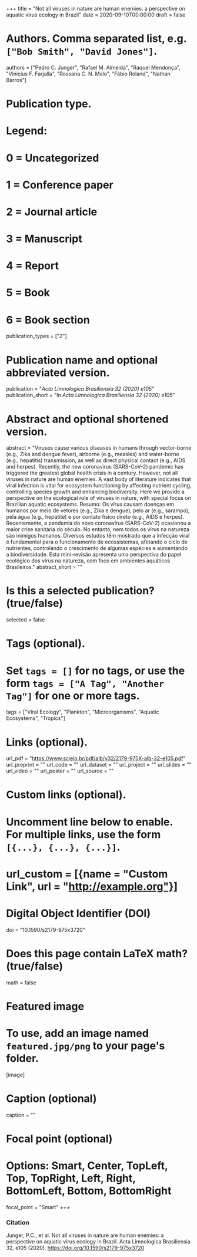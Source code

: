 +++
title = "Not all viruses in nature are human enemies: a perspective on aquatic virus ecology in Brazil"
date = 2020-09-10T00:00:00
draft = false

# Authors. Comma separated list, e.g. `["Bob Smith", "David Jones"]`.
authors = ["Pedro C. Junger", "Rafael M. Almeida", "Raquel Mendonça", "Vinicius F. Farjalla", "Rossana C. N. Melo", "Fábio Roland", "Nathan Barros"]

# Publication type.
# Legend:
# 0 = Uncategorized
# 1 = Conference paper
# 2 = Journal article
# 3 = Manuscript
# 4 = Report
# 5 = Book
# 6 = Book section
publication_types = ["2"]

# Publication name and optional abbreviated version.
publication = "*Acta Limnologica Brasiliensia 32 (2020) e105*"
publication_short = "In *Acta Limnologica Brasiliensia 32 (2020) e105*"

# Abstract and optional shortened version.
abstract = "Viruses cause various diseases in humans through vector-borne (e.g., Zika and dengue fever), airborne (e.g., measles) and water-borne (e.g., hepatitis) transmission, as well as direct physical contact (e.g., AIDS and herpes). Recently, the new coronavirus (SARS-CoV-2) pandemic has triggered the greatest global health crisis in a century. However, not all viruses in nature are human enemies. A vast body of literature indicates that viral infection is vital for ecosystem functioning by affecting nutrient cycling, controlling species growth and enhancing biodiversity. Here we provide a perspective on the ecological role of viruses in nature, with special focus on Brazilian aquatic ecosystems. Resumo: Os vírus causam doenças em humanos por meio de vetores (e.g., Zika e dengue), pelo ar (e.g., sarampo), pela água (e.g., hepatite) e por contato físico direto (e.g., AIDS e herpes). Recentemente, a pandemia do novo coronavírus (SARS-CoV-2) ocasionou a maior crise sanitária do século. No entanto, nem todos os vírus na natureza são inimigos humanos. Diversos estudos têm mostrado que a infecção viral é fundamental para o funcionamento de ecossistemas, afetando o ciclo de nutrientes, controlando o crescimento de algumas espécies e aumentando a biodiversidade. Esta mini-revisão apresenta uma perspectiva do papel ecológico dos vírus na natureza, com foco em ambientes aquáticos Brasileiros."
abstract_short = ""

# Is this a selected publication? (true/false)
selected = false

# Tags (optional).
#   Set `tags = []` for no tags, or use the form `tags = ["A Tag", "Another Tag"]` for one or more tags.
tags = ["Viral Ecology", "Plankton", "Microorganisms", "Aquatic Ecosystems", "Tropics"]

# Links (optional).
url_pdf = "https://www.scielo.br/pdf/alb/v32/2179-975X-alb-32-e105.pdf"
url_preprint = ""
url_code = ""
url_dataset = ""
url_project = ""
url_slides = ""
url_video = ""
url_poster = ""
url_source = ""

# Custom links (optional).
#   Uncomment line below to enable. For multiple links, use the form `[{...}, {...}, {...}]`.
# url_custom = [{name = "Custom Link", url = "http://example.org"}]

# Digital Object Identifier (DOI)
doi = "10.1590/s2179-975x3720"

# Does this page contain LaTeX math? (true/false)
math = false

# Featured image
# To use, add an image named `featured.jpg/png` to your page's folder. 
[image]
  # Caption (optional)
  caption = ""

  # Focal point (optional)
  # Options: Smart, Center, TopLeft, Top, TopRight, Left, Right, BottomLeft, Bottom, BottomRight
  focal_point = "Smart"
+++

### Citation

Junger, P.C., et al. Not all viruses in nature are human enemies: a perspective on aquatic virus ecology in Brazil. Acta Limnologica Brasiliensia 32, e105 (2020). https://doi.org/10.1590/s2179-975x3720

